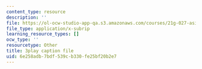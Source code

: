 ```yaml
---
content_type: resource
description: ''
file: https://ol-ocw-studio-app-qa.s3.amazonaws.com/courses/21g-027-asia-in-the-modern-world-images-representations-fall-2016/6e258adb7bdf539cb330fe25bf20b2e7_klubJGAZDOI.srt
file_type: application/x-subrip
learning_resource_types: []
ocw_type: ''
resourcetype: Other
title: 3play caption file
uid: 6e258adb-7bdf-539c-b330-fe25bf20b2e7
---
```

